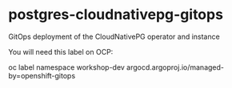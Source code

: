 # postgres-cloudnativepg-gitops
GitOps deployment of the CloudNativePG operator and instance

You will need this label on OCP:

oc label namespace workshop-dev argocd.argoproj.io/managed-by=openshift-gitops

